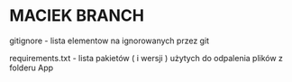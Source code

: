 # MACIEK BRANCH

gitignore - lista elementow na ignorowanych przez git

requirements.txt - lista pakietów ( i wersji ) użytych do odpalenia plików z folderu App

